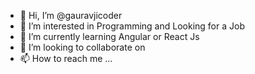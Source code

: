 - 👋 Hi, I’m @gauravjicoder
- 👀 I’m interested in Programming and Looking for a Job
- 🌱 I’m currently learning Angular or React Js
- 💞️ I’m looking to collaborate on 
- 📫 How to reach me ...

<!---
gauravjicoder/gauravjicoder is a ✨ special ✨ repository because its `README.md` (this file) appears on your GitHub profile.
You can click the Preview link to take a look at your changes.
--->
